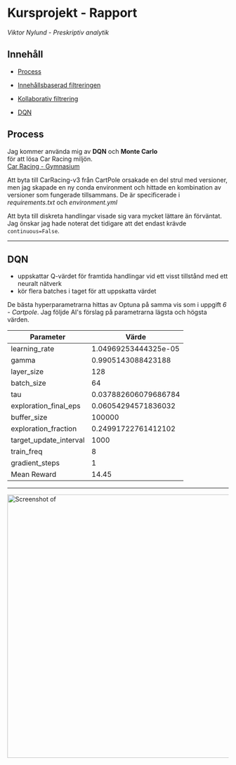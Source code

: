 # Kursprojekt - Rapport

*Viktor Nylund - Preskriptiv analytik*

## Innehåll

- [Process](#process)
 - [Innehållsbaserad filtreringen](#innehållsbaserad-filtreringen)
 - [Kollaborativ filtrering](#kollaborativ-filtrering)

- [DQN](#dqn)


## Process

Jag kommer använda mig av **DQN** och **Monte Carlo**  
för att lösa Car Racing miljön.  
[Car Racing - Gymnasium](https://gymnasium.farama.org/environments/box2d/car_racing/)

Att byta till CarRacing-v3 från CartPole orsakade en del strul med versioner, men jag skapade en ny conda environment och hittade en kombination av versioner som fungerade tillsammans. De är specificerade i *requirements.txt* och *environment.yml*

Att byta till diskreta handlingar visade sig vara mycket lättare än förväntat. Jag önskar jag hade noterat det tidigare att det endast krävde `continuous=False`. 

---

## DQN

- uppskattar Q-värdet för framtida handlingar vid ett visst tillstånd med ett neuralt nätverk
- kör flera batches i taget för att uppskatta värdet

De bästa hyperparametrarna hittas av Optuna på samma vis som i uppgift *6 - Cartpole*.
Jag följde AI's förslag på parametrarna lägsta och högsta värden.

| Parameter               | Värde                     |
|-------------------------|---------------------------|
| learning_rate           | 1.04969253444325e-05     |
| gamma                   | 0.9905143088423188       |
| layer_size              | 128                       |
| batch_size              | 64                        |
| tau                     | 0.037882606079686784     |
| exploration_final_eps   | 0.06054294571836032      |
| buffer_size             | 100000                    |
| exploration_fraction    | 0.24991722761412102      |
| target_update_interval  | 1000                      |
| train_freq              | 8                         |
| gradient_steps          | 1                         |
| Mean Reward             | 14.45                     |



---


<img src="images/" alt="Screenshot of " width="600"/>
